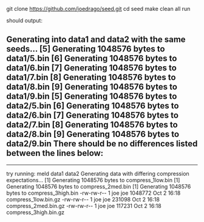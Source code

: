 git clone https://github.com/joedrago/seed.git
cd seed
make clean all run

should output:

Generating into data1 and data2 with the same seeds...
[5] Generating 1048576 bytes to data1/5.bin
[6] Generating 1048576 bytes to data1/6.bin
[7] Generating 1048576 bytes to data1/7.bin
[8] Generating 1048576 bytes to data1/8.bin
[9] Generating 1048576 bytes to data1/9.bin
[5] Generating 1048576 bytes to data2/5.bin
[6] Generating 1048576 bytes to data2/6.bin
[7] Generating 1048576 bytes to data2/7.bin
[8] Generating 1048576 bytes to data2/8.bin
[9] Generating 1048576 bytes to data2/9.bin
There should be no differences listed between the lines below:
-------------------------------------------------------------------------------------
-------------------------------------------------------------------------------------
try running: meld data1 data2
Generating data with differing compression expectations...
[1] Generating 1048576 bytes to compress_1low.bin
[1] Generating 1048576 bytes to compress_2med.bin
[1] Generating 1048576 bytes to compress_3high.bin
-rw-rw-r-- 1 joe joe 1048772 Oct  2 16:18 compress_1low.bin.gz
-rw-rw-r-- 1 joe joe  231098 Oct  2 16:18 compress_2med.bin.gz
-rw-rw-r-- 1 joe joe  117231 Oct  2 16:18 compress_3high.bin.gz
